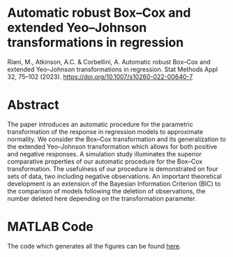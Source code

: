 
# Automatic robust Box–Cox and extended Yeo–Johnson transformations in regression

Riani, M., Atkinson, A.C. & Corbellini, A. Automatic robust Box–Cox and extended Yeo–Johnson transformations in regression. Stat Methods Appl 32, 75–102 (2023). https://doi.org/10.1007/s10260-022-00640-7

# Abstract
The paper introduces an automatic procedure for the parametric transformation of the response in regression models to approximate normality. We consider the Box–Cox transformation and its generalization to the extended Yeo–Johnson transformation which allows for both positive and negative responses. A simulation study illuminates the superior comparative properties of our automatic procedure for the Box–Cox transformation. The usefulness of our procedure is demonstrated on four sets of data, two including negative observations. An important theoretical development is an extension of the Bayesian Information Criterion (BIC) to the comparison of models following the deletion of observations, the number deleted here depending on the transformation parameter.

# MATLAB Code

The code which generates all the figures can be found [here](https://github.com/UniprJRC/FSDApapers/blob/main/RAC2022/figures1.m).




